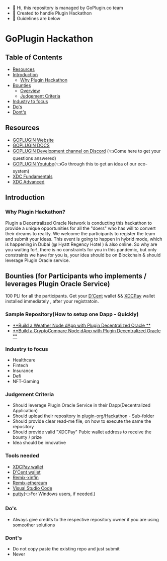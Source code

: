 - 👋 Hi, this repository is managed by GoPlugin.co team
- 👀 Created to handle Plugin Hackathon
- 🌱 Guidelines are below

# GoPlugin Hackathon 

## Table of Contents
* [Resources](#Resources)
* [Introduction](#Introduction)
    * [Why Plugin Hackathon](#Why-Plugin-Hackathon)
* [Bounties](#Bounties-for-Participants)
    * [Overview](#Bounty-Overview)
    * [Judgement Criteria](#Judgement-Criteria)
* [Industry to focus](#Industry_to_focus)
* [Do's](#Do's)
* [Dont's](#Dont's)

## Resources
* [GOPLUGIN Website](https://www.goplugin.co/)
* [GOPLUGIN DOCS](https://docs.goplugin.co/)
* [GOPLUGIN Development channel on Discord](https://discord.gg/4ATypYHudd) (👈Come here to get your questions answered)
* [GOPLUGIN Youtube](https://www.youtube.com/channel/UC2SAjmusd1I2OmkR8pL5S_w/playlists)(👈Go through this to get an idea of our eco-system)
* [XDC Fundamentals](https://codedamn.com/learn/xdc-workshop)
* [XDC Advanced](https://codedamn.com/learn/xdc-workshop-advanced)

## Introduction
### Why Plugin Hackathon?

Plugin a Decentralized Oracle Network is conducting this hackathon to provide a unique opportunities for all the "doers" who has will to convert their dreams to reality. We welcome the participants to register the team and submit your ideas. This event is going to happen in hybrid mode, which is happening in Dubai (@ Hyatt Regency Hotel ) & also online. So why are you waiting for!, there is no constraints for you in this pandemic, but only constraints we have for you is, your idea should be on Blockchain & should leverage Plugin Oracle service.

## Bounties (for Participants who implements / leverages Plugin Oracle Service)
100 PLI for all the participants. Get your [D'Cent](https://userguide.dcentwallet.com/biometric-wallet/setting-up) wallet && [XDCPay](ttps://chrome.google.com/webstore/detail/xdcpay/bocpokimicclpaiekenaeelehdjllofo/related?hl=en-GB) wallet installed immediately , after your registratoin.

### Sample Repository(How to setup one Dapp - Quickly)
* [**Build a Weather Node dApp with Plugin Decentralized Oracle **](https://github.com/GoPlugin/plugin-weather-node-adapter)
* [**Build a CryptoCompare Node dApp with Plugin Decentralized Oracle **](https://docs.goplugin.co/use-cases/crypto-compare-pricing-index)

### Industry to focus
* Healthcare
* Fintech
* Insurance
* Defi
* NFT-Gaming

### Judgement Criteria
* Should leverage Plugin Oracle Service in their Dapp(Decentralized Application)
* Should upload their repository in [plugin-org/Hackathon](https://github.com/plugin-org/hackathon) - Sub-folder
* Should provide clear read-me file, on how to execute the same the repository
* Should provide valid "XDCPay" Pubic wallet address to receive the bounty / prize
* Idea should be innovative

### Tools needed
* [XDCPay wallet](https://chrome.google.com/webstore/detail/xdcpay/bocpokimicclpaiekenaeelehdjllofo/related?hl=en-GB)
* [D'Cent wallet](https://userguide.dcentwallet.com/biometric-wallet/setting-up)
* [Remix-xinfin](https://remix.xinfin.network/)
* [Remix-ethereum](https://remix.ethereum.org/)
* [Visual Studio Code](https://code.visualstudio.com/download)
* [putty](https://www.chiark.greenend.org.uk/~sgtatham/putty/latest.html)(👈For Windows users, if needed.)


### Do's 
* Always give credits to the respective repository owner if you are using someother solutions

### Dont's 
* Do not copy paste the existing repo and just submit
* Never 
